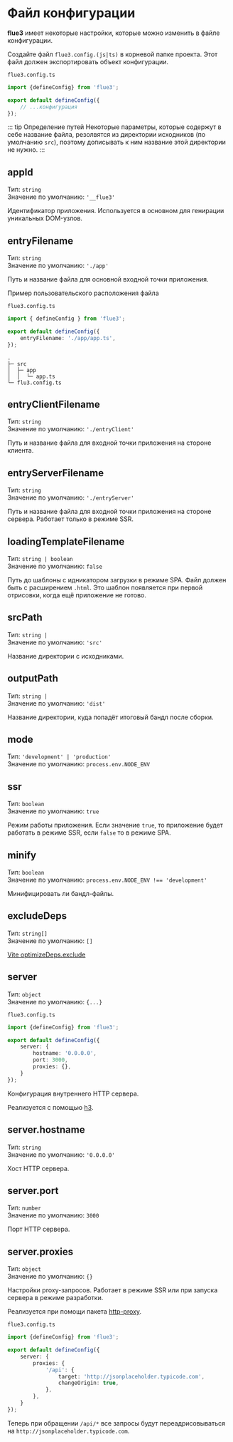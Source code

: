 # Файл конфигурации

**flue3** имеет некоторые настройки, которые можно изменить в файле конфигурации.

Создайте файл `flue3.config.(js|ts)` в корневой папке проекта. Этот файл должен экспортировать объект конфигурации.

`flue3.config.ts`
```typescript
import {defineConfig} from 'flue3';

export default defineConfig({
    // ...конфигурация
});
```

::: tip Определение путей
Некоторые параметры, которые содержут в себе название файла, резолвятся из директории исходников (по умолчанию `src`), поэтому дописывать к ним название этой директории не нужно.
:::

## appId

Тип: `string`<br>
Значение по умолчанию: `'__flue3'`

Идентификатор приложения. Используется в основном для генирации уникальных DOM-узлов.

## entryFilename

Тип: `string`<br>
Значение по умолчанию: `'./app'`

Путь и название файла для основной входной точки приложения.

Пример пользовательского расположения файла

`flue3.config.ts`
```typescript
import { defineConfig } from 'flue3';

export default defineConfig({
    entryFilename: './app/app.ts',
});
```

```
.
├─ src
│  ├─ app
│  │  └─ app.ts
└─ flu3.config.ts
```

## entryClientFilename

Тип: `string`<br>
Значение по умолчанию: `'./entryClient'`

Путь и название файла для входной точки приложения на стороне клиента.

## entryServerFilename

Тип: `string`<br>
Значение по умолчанию: `'./entryServer'`

Путь и название файла для входной точки приложения на стороне сервера. Работает только в режиме SSR.

## loadingTemplateFilename
Тип: `string | boolean`<br>
Значение по умолчанию: `false`

Путь до шаблоны с идникатором загрузки в режиме SPA. Файл должен быть с расширением `.html`. Это шаблон появляется при первой отрисовки, когда ещё приложение не готово.

## srcPath
Тип: `string |`<br>
Значение по умолчанию: `'src'`

Название директории с исходниками.

## outputPath
Тип: `string |`<br>
Значение по умолчанию: `'dist'`

Название директории, куда попадёт итоговый бандл после сборки.

## mode
Тип: `'development' | 'production'`<br>
Значение по умолчанию: `process.env.NODE_ENV`

## ssr
Тип: `boolean`<br>
Значение по умолчанию: `true`

Режим работы приложения. Если значение `true`, то приложение будет работать в режиме SSR, если `false` то в режиме SPA.

## minify
Тип: `boolean`<br>
Значение по умолчанию: `process.env.NODE_ENV !== 'development'`

Минифицировать ли бандл-файлы.

## excludeDeps
Тип: `string[]`<br>
Значение по умолчанию: `[]`

[Vite optimizeDeps.exclude](https://vitejs.dev/config/dep-optimization-options.html#optimizedeps-exclude)

## server
Тип: `object`<br>
Значение по умолчанию: `{...}`

`flue3.config.ts`
```typescript
import {defineConfig} from 'flue3';

export default defineConfig({
    server: {
        hostname: '0.0.0.0',
        port: 3000,
        proxies: {},
    }
});
```

Конфигурация внутреннего HTTP сервера.

Реализуется с помощью [h3](https://github.com/unjs/h3).

## server.hostname
Тип: `string`<br>
Значение по умолчанию: `'0.0.0.0'`

Хост HTTP сервера.

## server.port
Тип: `number`<br>
Значение по умолчанию: `3000`

Порт HTTP сервера.

## server.proxies
Тип: `object`<br>
Значение по умолчанию: `{}`

Настройки proxy-запросов. Работает в режиме SSR или при запуска сервера в режиме разработки.

Реализуется при помощи пакета [http-proxy](https://www.npmjs.com/package/http-proxy).

`flue3.config.ts`
```typescript
import {defineConfig} from 'flue3';

export default defineConfig({
    server: {
        proxies: {
            '/api': {
                target: 'http://jsonplaceholder.typicode.com',
                changeOrigin: true,
            },
        },
    }
});
```

Теперь при обращении `/api/*` все запросы будут переадрисовываться на `http://jsonplaceholder.typicode.com`.
